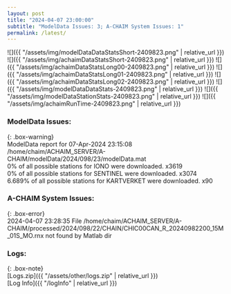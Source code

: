 ```yaml
---
layout: post
title: "2024-04-07 23:00:00"
subtitle: "ModelData Issues: 3; A-CHAIM System Issues: 1"
permalink: /latest/
---
```


![]({{ "/assets/img/modelDataDataStatsShort-2409823.png" | relative_url }})
![]({{ "/assets/img/achaimDataStatsShort-2409823.png" | relative_url }})
![]({{ "/assets/img/achaimDataStatsLong00-2409823.png" | relative_url }})
![]({{ "/assets/img/achaimDataStatsLong01-2409823.png" | relative_url }})
![]({{ "/assets/img/achaimDataStatsLong02-2409823.png" | relative_url }})
![]({{ "/assets/img/modelDataDataStats-2409823.png" | relative_url }})
![]({{ "/assets/img/modelDataStationStats-2409823.png" | relative_url }})
![]({{ "/assets/img/achaimRunTime-2409823.png" | relative_url }})


### ModelData Issues:  
  
{: .box-warning}  
 ModelData report for 07-Apr-2024 23:15:08   
 /home/chaim/ACHAIM_SERVER/A-CHAIM/modelData/2024/098/23/modelData.mat   
 0% of all possible stations for IONO were downloaded. x3619   
 0% of all possible stations for SENTINEL were downloaded. x3074   
 6.689% of all possible stations for KARTVERKET were downloaded. x90   
  
### A-CHAIM System Issues:  
  
{: .box-error}  
2024-04-07 23:28:35 File /home/chaim/ACHAIM_SERVER/A-CHAIM/processed/2024/098/22/CHAIN/CHIC00CAN_R_20240982200_15M_01S_MO.rnx not found by Matlab dir  

### Logs:  
  
{: .box-note}  
[Logs.zip]({{ "/assets/other/logs.zip" | relative_url }})  
[Log Info]({{ "/logInfo" | relative_url }})  
